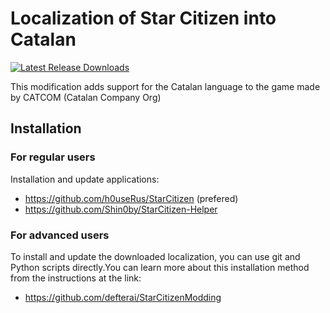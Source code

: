# Localization of Star Citizen into Catalan

[![Latest Release Downloads](https://img.shields.io/github/downloads/circoworm/SC_ca/latest/total)](https://github.com/circoworm/SC_ca/releases/latest)

This modification adds support for the Catalan language to the game made by CATCOM (Catalan Company Org)


## Installation

### For regular users

Installation and update applications:
* https://github.com/h0useRus/StarCitizen (prefered)
* https://github.com/Shin0by/StarCitizen-Helper

### For advanced users

To install and update the downloaded localization, you can use git and Python scripts directly.You can learn more about this installation method from the instructions at the link: 
* https://github.com/defterai/StarCitizenModding
